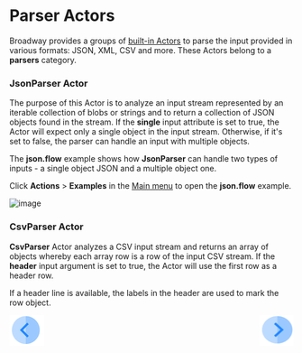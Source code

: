 # Parser Actors

Broadway provides a groups of [built-in Actors](04_built_in_actor_types.md) to parse the input provided in various formats: JSON, XML, CSV and more. These Actors belong to a **parsers** category. 

### JsonParser Actor

The purpose of this Actor is to analyze an input stream represented by an iterable collection of blobs or strings and to return a collection of JSON objects found in the stream. If the **single** input attribute is set to true, the Actor will expect only a single object in the input stream. Otherwise, if it's set to false, the parser can handle an input with multiple objects.

The **json.flow** example shows how **JsonParser** can handle two types of inputs - a single object JSON and a multiple object one.

Click **Actions** > **Examples** in the [Main menu](18_broadway_flow_window.md#main-menu) to open the **json.flow** example. 

![image](images/99_09_01.PNG)



### CsvParser Actor

**CsvParser** Actor analyzes a CSV input stream and returns an array of objects whereby each array row is a row of the input CSV stream. If the **header** input argument is set to true, the Actor will use the first row as a header row.

If a header line is available, the labels in the header are used to mark the row object.

[![Previous](/articles/images/Previous.png)](08_javascript_actor.md)[<img align="right" width="60" height="54" src="/articles/images/Next.png">]()
